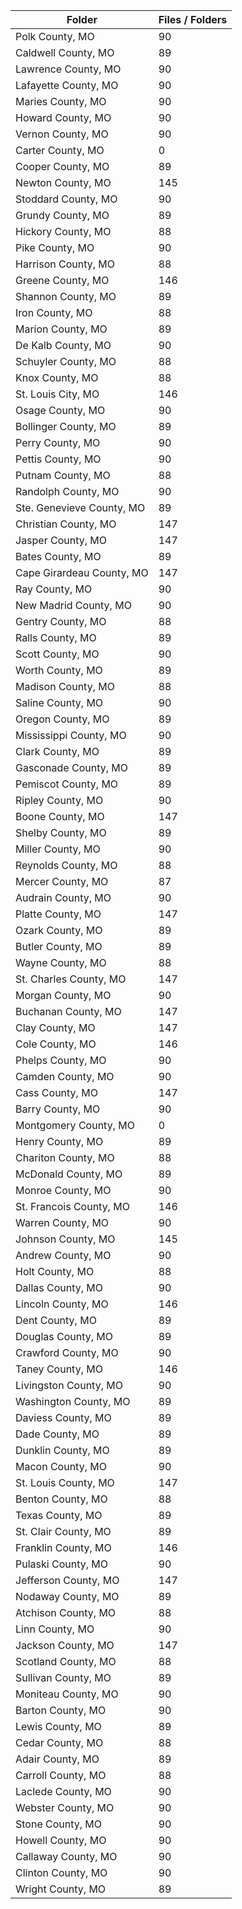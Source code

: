| Folder                    |   Files / Folders |
|---------------------------|-------------------|
| Polk County, MO           |                90 |
| Caldwell County, MO       |                89 |
| Lawrence County, MO       |                90 |
| Lafayette County, MO      |                90 |
| Maries County, MO         |                90 |
| Howard County, MO         |                90 |
| Vernon County, MO         |                90 |
| Carter County, MO         |                 0 |
| Cooper County, MO         |                89 |
| Newton County, MO         |               145 |
| Stoddard County, MO       |                90 |
| Grundy County, MO         |                89 |
| Hickory County, MO        |                88 |
| Pike County, MO           |                90 |
| Harrison County, MO       |                88 |
| Greene County, MO         |               146 |
| Shannon County, MO        |                89 |
| Iron County, MO           |                88 |
| Marion County, MO         |                89 |
| De Kalb County, MO        |                90 |
| Schuyler County, MO       |                88 |
| Knox County, MO           |                88 |
| St. Louis City, MO        |               146 |
| Osage County, MO          |                90 |
| Bollinger County, MO      |                89 |
| Perry County, MO          |                90 |
| Pettis County, MO         |                90 |
| Putnam County, MO         |                88 |
| Randolph County, MO       |                90 |
| Ste. Genevieve County, MO |                89 |
| Christian County, MO      |               147 |
| Jasper County, MO         |               147 |
| Bates County, MO          |                89 |
| Cape Girardeau County, MO |               147 |
| Ray County, MO            |                90 |
| New Madrid County, MO     |                90 |
| Gentry County, MO         |                88 |
| Ralls County, MO          |                89 |
| Scott County, MO          |                90 |
| Worth County, MO          |                89 |
| Madison County, MO        |                88 |
| Saline County, MO         |                90 |
| Oregon County, MO         |                89 |
| Mississippi County, MO    |                90 |
| Clark County, MO          |                89 |
| Gasconade County, MO      |                89 |
| Pemiscot County, MO       |                89 |
| Ripley County, MO         |                90 |
| Boone County, MO          |               147 |
| Shelby County, MO         |                89 |
| Miller County, MO         |                90 |
| Reynolds County, MO       |                88 |
| Mercer County, MO         |                87 |
| Audrain County, MO        |                90 |
| Platte County, MO         |               147 |
| Ozark County, MO          |                89 |
| Butler County, MO         |                89 |
| Wayne County, MO          |                88 |
| St. Charles County, MO    |               147 |
| Morgan County, MO         |                90 |
| Buchanan County, MO       |               147 |
| Clay County, MO           |               147 |
| Cole County, MO           |               146 |
| Phelps County, MO         |                90 |
| Camden County, MO         |                90 |
| Cass County, MO           |               147 |
| Barry County, MO          |                90 |
| Montgomery County, MO     |                 0 |
| Henry County, MO          |                89 |
| Chariton County, MO       |                88 |
| McDonald County, MO       |                89 |
| Monroe County, MO         |                90 |
| St. Francois County, MO   |               146 |
| Warren County, MO         |                90 |
| Johnson County, MO        |               145 |
| Andrew County, MO         |                90 |
| Holt County, MO           |                88 |
| Dallas County, MO         |                90 |
| Lincoln County, MO        |               146 |
| Dent County, MO           |                89 |
| Douglas County, MO        |                89 |
| Crawford County, MO       |                90 |
| Taney County, MO          |               146 |
| Livingston County, MO     |                90 |
| Washington County, MO     |                89 |
| Daviess County, MO        |                89 |
| Dade County, MO           |                89 |
| Dunklin County, MO        |                89 |
| Macon County, MO          |                90 |
| St. Louis County, MO      |               147 |
| Benton County, MO         |                88 |
| Texas County, MO          |                89 |
| St. Clair County, MO      |                89 |
| Franklin County, MO       |               146 |
| Pulaski County, MO        |                90 |
| Jefferson County, MO      |               147 |
| Nodaway County, MO        |                89 |
| Atchison County, MO       |                88 |
| Linn County, MO           |                90 |
| Jackson County, MO        |               147 |
| Scotland County, MO       |                88 |
| Sullivan County, MO       |                89 |
| Moniteau County, MO       |                90 |
| Barton County, MO         |                90 |
| Lewis County, MO          |                89 |
| Cedar County, MO          |                88 |
| Adair County, MO          |                89 |
| Carroll County, MO        |                88 |
| Laclede County, MO        |                90 |
| Webster County, MO        |                90 |
| Stone County, MO          |                90 |
| Howell County, MO         |                90 |
| Callaway County, MO       |                90 |
| Clinton County, MO        |                90 |
| Wright County, MO         |                89 |